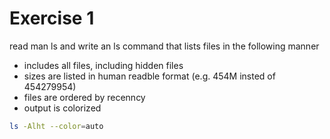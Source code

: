 # Exercise 1

read man ls and write an ls command that lists files in the following manner

* includes all files, including hidden files
* sizes are listed in human readble format (e.g. 454M insted of 454279954)
* files are ordered by recenncy
* output is colorized

```bash
ls -Alht --color=auto
```
